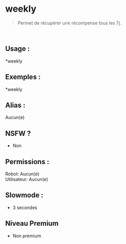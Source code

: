 # weekly

> Permet de récupérer une récompense tous les 7j.

<br>

## Usage :

*weekly

## Exemples :

*weekly

## Alias :

Aucun(e)

## NSFW ?

- Non

## Permissions :

Robot: Aucun(e)
<br>
Utilisateur: Aucun(e)

## Slowmode :

- 3 secondes

## Niveau Premium

- Non premium